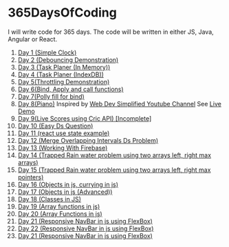 # 365DaysOfCoding

I will write code for 365 days. The code will be written in either JS, Java, Angular or React.

<ol>
  <li><a href = "https://github.com/umamahesh51/365DaysOfCoding/tree/main/Day1">Day 1 (Simple Clock) </a></li>
  <li><a href = "https://github.com/umamahesh51/365DaysOfCoding/tree/main/Day2">Day 2 (Debouncing Demonstration)</a></li>
  <li><a href = "https://github.com/umamahesh51/365DaysOfCoding/tree/main/Day3">Day 3 (Task Planer (In Memory)) </a></li>
  <li><a href = "https://github.com/umamahesh51/365DaysOfCoding/tree/main/Day4">Day 4 (Task Planer (IndexDB)) </a></li>
  <li><a href = "https://github.com/umamahesh51/365DaysOfCoding/tree/main/Day5">Day 5(Throttling Demonstration) </a></li>
  <li><a href = "https://github.com/umamahesh51/365DaysOfCoding/tree/main/Day6">Day 6(Bind, Apply and call functions) </a></li>
  <li><a href = "https://github.com/umamahesh51/365DaysOfCoding/tree/main/Day7">Day 7(Polly fill for bind) </a></li>
  <li><a href = "https://github.com/umamahesh51/365DaysOfCoding/tree/main/Day8">Day 8(Piano)</a> Inspired by <a href ="https://youtu.be/vjco5yKZpU8">Web Dev Simplified Youtube Channel</a>
    See <a href= "https://umamahesh51.github.io/Piano/" >Live Demo</a>
  </li>
  <li><a href = "https://github.com/umamahesh51/365DaysOfCoding/tree/main/Day9">Day 9(Live Scores using Cric API) [Incomplete]</a></li>
  <li><a href = "https://github.com/umamahesh51/365DaysOfCoding/tree/main/Day10">Day 10 (Easy Ds Question) </a></li>
  <li><a href = "https://github.com/umamahesh51/365DaysOfCoding/tree/main/Day11">Day 11 (react use state example) </a></li>
  <li><a href = "https://github.com/umamahesh51/365DaysOfCoding/tree/main/Day12">Day 12 (Merge Overlapping Intervals Ds Problem) </a></li>
 <li><a href = "https://github.com/umamahesh51/365DaysOfCoding/tree/main/Day13">Day 13 (Working With Firebase) </a></li>
 <li><a href = "https://github.com/umamahesh51/365DaysOfCoding/tree/main/Day14">Day 14 (Trapped Rain water problem using two arrays left, right max arrays) </a></li>
<li><a href = "https://github.com/umamahesh51/365DaysOfCoding/tree/main/Day15">Day 15 (Trapped Rain water problem using two arrays left, right max pointers) </a></li>
<li><a href = "https://github.com/umamahesh51/365DaysOfCoding/tree/main/Day16">Day 16 (Objects in js, currying in js) </a></li>
<li><a href = "https://github.com/umamahesh51/365DaysOfCoding/tree/main/Day17">Day 17 (Objects in js (Advanced)) </a></li>
<li><a href = "https://github.com/umamahesh51/365DaysOfCoding/tree/main/Day18">Day 18 (Classes in JS) </a></li>
<li><a href = "https://github.com/umamahesh51/365DaysOfCoding/tree/main/Day19">Day 19 (Array functions in js) </a></li>
<li><a href = "https://github.com/umamahesh51/365DaysOfCoding/tree/main/Day20">Day 20 (Array Functions in js) </a></li>
<li><a href = "https://github.com/umamahesh51/365DaysOfCoding/tree/main/Day21">Day 21 (Responsive NavBar in js using FlexBox) </a></li>
<li><a href = "https://github.com/umamahesh51/365DaysOfCoding/tree/main/Day22">Day 22 (Responsive NavBar in js using FlexBox) </a></li>
<li><a href = "https://github.com/umamahesh51/365DaysOfCoding/tree/main/Day22">Day 21 (Responsive NavBar in js using FlexBox) </a></li>
</ol>
